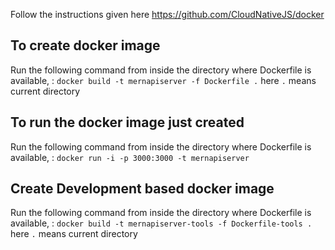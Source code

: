 Follow the instructions given here
https://github.com/CloudNativeJS/docker

## To create docker image

Run the following command from inside the directory where Dockerfile is available, :
`docker build -t mernapiserver -f Dockerfile .` here `.` means current directory

## To run the docker image just created

Run the following command from inside the directory where Dockerfile is available, :
`docker run -i -p 3000:3000 -t mernapiserver`

## Create Development based docker image

Run the following command from inside the directory where Dockerfile is available, :
`docker build -t mernapiserver-tools -f Dockerfile-tools .` here `.` means current directory
